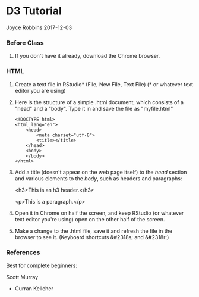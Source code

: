 D3 Tutorial
================
Joyce Robbins
2017-12-03

### Before Class

1.  If you don't have it already, download the Chrome browser.

### HTML

1.  Create a text file in RStudio\* (File, New File, Text File) (\* or whatever text editor you are using)

2.  Here is the structure of a simple .html document, which consists of a "head" and a "body". Type it in and save the file as "myfile.html"

        <!DOCTYPE html>
        <html lang="en">
            <head>
                <meta charset="utf-8">
                <title></title>
            </head>
            <body>
            </body>
        </html>

3.  Add a title (doesn't appear on the web page itself) to the *head* section and various elements to the *body*, such as headers and paragraphs:

    &lt;h3&gt;This is an h3 header.&lt;/h3&gt;

    &lt;p&gt;This is a paragraph.&lt;/p&gt;

4.  Open it in Chrome on half the screen, and keep RStudio (or whatever text editor you're using) open on the other half of the screen.

5.  Make a change to the .html file, save it and refresh the file in the browser to see it. (Keyboard shortcuts &#2318s; and &#2318r;)

### References

Best for complete beginners:

Scott Murray

-   Curran Kelleher
